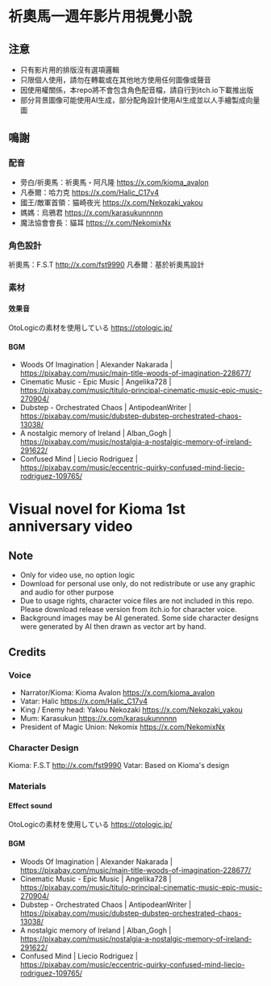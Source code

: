 # 祈奧馬一週年影片用視覺小說 
## 注意
- 只有影片用的排版沒有選項邏輯
- 只限個人使用，請勿在轉載或在其他地方使用任何圖像或聲音
- 因使用權關係，本repo將不會包含角色配音檔，請自行到itch.io下載推出版
- 部分背景圖像可能使用AI生成，部分配角設計使用AI生成並以人手繪製成向量圖

## 鳴謝
### 配音
- 旁白/祈奧馬：祈奧馬・阿凡隆 https://x.com/kioma_avalon
- 凡泰爾：哈力克 https://x.com/Halic_C17v4
- 國王/敵軍首領：猫崎夜光 https://x.com/Nekozaki_yakou
- 媽媽：烏鴉君 https://x.com/karasukunnnnn
- 魔法協會會長：貓耳 https://x.com/NekomixNx

### 角色設計
祈奧馬：F.S.T http://x.com/fst9990
凡泰爾：基於祈奧馬設計

### 素材
#### 效果音
 OtoLogicの素材を使用している https://otologic.jp/
#### BGM
- Woods Of Imagination | Alexander Nakarada | https://pixabay.com/music/main-title-woods-of-imagination-228677/
- Cinematic Music - Epic Music | Angelika728 | https://pixabay.com/music/titulo-principal-cinematic-music-epic-music-270904/
- Dubstep - Orchestrated Chaos | AntipodeanWriter | https://pixabay.com/music/dubstep-dubstep-orchestrated-chaos-13038/
- A nostalgic memory of Ireland | Alban_Gogh | https://pixabay.com/music/nostalgia-a-nostalgic-memory-of-ireland-291622/
- Confused Mind  | Liecio Rodriguez | https://pixabay.com/music/eccentric-quirky-confused-mind-liecio-rodriguez-109765/


# Visual novel for Kioma 1st anniversary video
## Note
- Only for video use, no option logic
- Download for personal use only, do not redistribute or use any graphic and audio for other purpose
- Due to usage rights, character voice files are not included in this repo. Please download release version from itch.io for character voice.
- Background images may be AI generated. Some side character designs were generated by AI then drawn as vector art by hand.

## Credits
### Voice
- Narrator/Kioma: Kioma Avalon https://x.com/kioma_avalon
- Vatar: Halic https://x.com/Halic_C17v4
- King / Enemy head: Yakou Nekozaki https://x.com/Nekozaki_yakou
- Mum: Karasukun https://x.com/karasukunnnnn
- President of Magic Union: Nekomix https://x.com/NekomixNx

### Character Design
Kioma: F.S.T http://x.com/fst9990
Vatar: Based on Kioma's design

### Materials
#### Effect sound
OtoLogicの素材を使用している https://otologic.jp/

#### BGM
- Woods Of Imagination | Alexander Nakarada | https://pixabay.com/music/main-title-woods-of-imagination-228677/
- Cinematic Music - Epic Music | Angelika728 | https://pixabay.com/music/titulo-principal-cinematic-music-epic-music-270904/
- Dubstep - Orchestrated Chaos | AntipodeanWriter | https://pixabay.com/music/dubstep-dubstep-orchestrated-chaos-13038/
- A nostalgic memory of Ireland | Alban_Gogh | https://pixabay.com/music/nostalgia-a-nostalgic-memory-of-ireland-291622/
- Confused Mind  | Liecio Rodriguez | https://pixabay.com/music/eccentric-quirky-confused-mind-liecio-rodriguez-109765/
